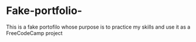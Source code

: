 # Fake-portfolio-
This is a fake portofilo whose purpose is to practice my skills and use it as a FreeCodeCamp project
